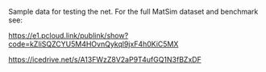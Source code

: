Sample data for testing the net. For the full MatSim dataset and benchmark see:

https://e1.pcloud.link/publink/show?code=kZIiSQZCYU5M4HOvnQykql9jxF4h0KiC5MX

https://icedrive.net/s/A13FWzZ8V2aP9T4ufGQ1N3fBZxDF
